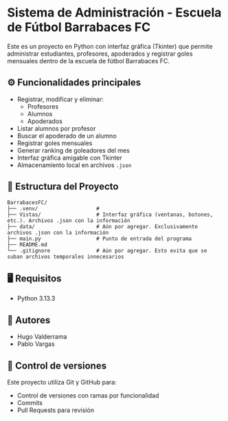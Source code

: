 # Sistema de Administración - Escuela de Fútbol Barrabaces FC

Este es un proyecto en Python con interfaz gráfica (Tkinter) que permite administrar estudiantes, profesores, apoderados y registrar goles mensuales dentro de la escuela de fútbol Barrabaces FC.

## ⚙️ Funcionalidades principales

- Registrar, modificar y eliminar:
  - Profesores
  - Alumnos
  - Apoderados
- Listar alumnos por profesor
- Buscar el apoderado de un alumno
- Registrar goles mensuales
- Generar ranking de goleadores del mes
- Interfaz gráfica amigable con Tkinter
- Almacenamiento local en archivos `.json`

## 🧩 Estructura del Proyecto

```
BarrabacesFC/
├── .venv/                   # 
├── Vistas/                  # Interfaz gráfica (ventanas, botones, etc.). Archivos .json con la información
├── data/                    # Aún por agregar. Exclusivamente archivos .json con la información
├── main.py                  # Punto de entrada del programa
├── README.md
└── .gitignore               # Aún por agregar. Esto evita que se suban archivos temporales innecesarios
```

## 🖥️ Requisitos

- Python 3.13.3

## 👥 Autores

- Hugo Valderrama
- Pablo Vargas

## 🔄 Control de versiones

Este proyecto utiliza Git y GitHub para:
- Control de versiones con ramas por funcionalidad
- Commits
- Pull Requests para revisión
